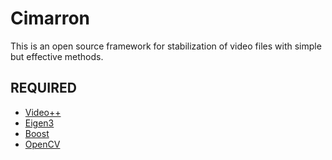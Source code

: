 # Cimarron
This is an open source framework for stabilization of video files with simple but effective methods.

## REQUIRED
- [Video++]([https://github.com/matt-42/vpp)
- [Eigen3](http://eigen.tuxfamily.org/index.php?title=Main_Page)
- [Boost](https://www.boost.org/)
- [OpenCV](https://opencv.org/)
